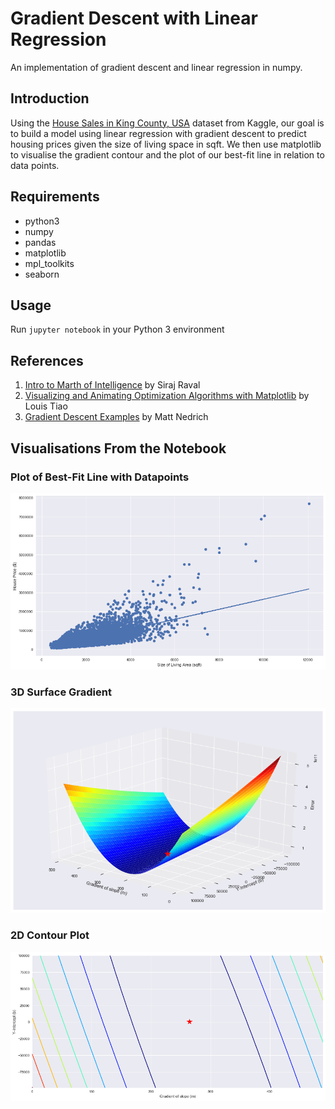 # Gradient Descent with Linear Regression
An implementation of gradient descent and linear regression in numpy.

## Introduction
Using the [House Sales in King County, USA](https://www.kaggle.com/harlfoxem/housesalesprediction) dataset from Kaggle, our goal is to build a model using linear regression with gradient descent to predict housing prices given the size of living space in sqft. We then use matplotlib to visualise the gradient contour and the plot of our best-fit line in relation to data points.

## Requirements
* python3
* numpy
* pandas
* matplotlib
* mpl_toolkits
* seaborn

## Usage
Run `jupyter notebook` in your Python 3 environment

## References
1. [Intro to Marth of Intelligence](https://github.com/llSourcell/Intro_to_the_Math_of_intelligence) by Siraj Raval
2. [Visualizing and Animating Optimization Algorithms with Matplotlib](http://louistiao.me/posts/notebooks/visualizing-and-animating-optimization-algorithms-with-matplotlib/) by Louis Tiao
3. [Gradient Descent Examples](https://github.com/mattnedrich/GradientDescentExample) by Matt Nedrich

## Visualisations From the Notebook
### Plot of Best-Fit Line with Datapoints
![we](images/result_plot.png)

### 3D Surface Gradient
![we](images/gradient_plot.png)

### 2D Contour Plot
![we](images/contour_plot.png)
